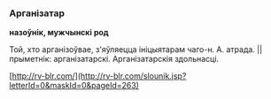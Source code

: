 ### Арганізатар
**назоўнік, мужчынскі род**

Той, хто арганізоўвае, з'яўляецца ініцыятарам чаго-н. А. атрада. || прыметнік: арганізатарскі. Арганізатарскія здольнасці.

<a rel="author">[http://rv-blr.com/](http://rv-blr.com/slounik.jsp?letterId=0&maskId=0&pageId=263)</a>
